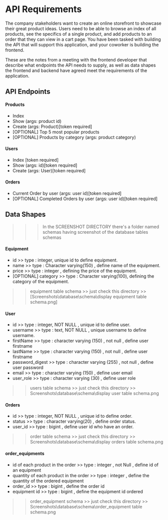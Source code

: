 # API Requirements
The company stakeholders want to create an online storefront to showcase their great product ideas. Users need to be able to browse an index of all products, see the specifics of a single product, and add products to an order that they can view in a cart page. You have been tasked with building the API that will support this application, and your coworker is building the frontend.

These are the notes from a meeting with the frontend developer that describe what endpoints the API needs to supply, as well as data shapes the frontend and backend have agreed meet the requirements of the application. 

## API Endpoints
#### Products
- Index 
- Show (args: product id)
- Create (args: Product)[token required]
- [OPTIONAL] Top 5 most popular products 
- [OPTIONAL] Products by category (args: product category)

#### Users
- Index [token required]
- Show (args: id)[token required]
- Create (args: User)[token required]

#### Orders
- Current Order by user (args: user id)[token required]
- [OPTIONAL] Completed Orders by user (args: user id)[token required]

## Data Shapes
 >>> In the SCREENSHOT DIRECTORY there's a folder named schemas having screenshot of the database tables schemas   
#### Equipment
-  id                 >> type : integer, unique id to define equipment.   
- name                >> type : Character varying(150) , define name of the equipment.
- price               >> type : integer , defining the price of the equipment.
- [OPTIONAL] category >> type : Character varying(100), defining the category of the equipment.

 >> equipment table schema >> just check this directory >> [Screenshots\database\schema\display equipment table schema.png]

#### User
- id                 >> type : integer, NOT NULL , unique id to define user.
- username           >> type : text, NOT NULL , unique username to define username.
- firstName          >> type : character varying (150) , not null , define user firstname
- lastName           >> type : character varying (150) , not null , define user firstname
- password_digest    >> type : character varying (255) , not null , define user password
- email              >> type : character varying (150) , define user email
- user_role          >> type : character varying (30) , define user role

>> users table schema >> just check this directory >> Screenshots\database\schema\display user table schema.png

#### Orders 
- id                                    >> type : integer, NOT NULL , unique id to define order.
- status                                >> type : character varying(20) , define order status.
- user_id                               >> type : bigint , define user id who have an order.

>> order table schema >> just check this directory >> Screenshots\database\schema\display orders table schema.png

#### order_equipments
- id of each product in the order         >> type : integer , not Null , define id of an equipment 
- quantity of each product in the order   >> type : integer , define the quantity of the ordered equipment
- order_id                                >> type : bigint  , define the order id
- equipment id                            >> type : bigint  , define the equipment id ordered

>> order_equipment schema >> just check this directory >> Screenshots\database\schema\order_equipment table schema.png
